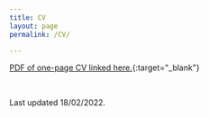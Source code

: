 ```yaml
---
title: CV
layout: page
permalink: /CV/

---
```

[PDF of one-page CV linked here.]({{shivyucel.github.io}}/static/18022022.pdf){:target="_blank"}

<br/>

Last updated 18/02/2022.



